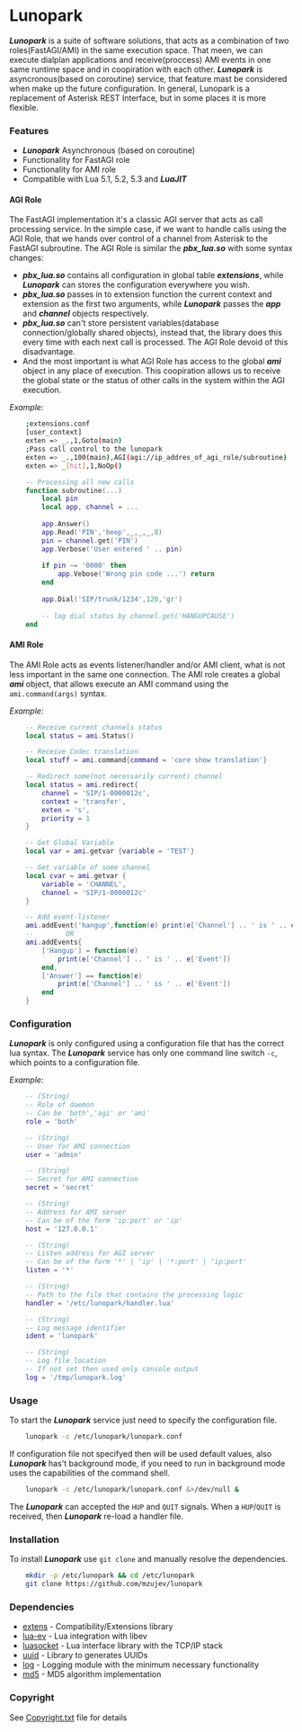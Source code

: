# Lunopark

***Lunopark*** is a suite of software solutions, that acts as a combination of two roles(FastAGI/AMI) in the same execution space.
That meen, we can execute dialplan applications and receive(proccess) AMI events in one same runtime space and in coopiration with each other.
***Lunopark*** is asyncronous(based on coroutine) service, that feature mast be considered when make up the future configuration.
In general, Lunopark is a replacement of Asterisk REST Interface, but in some places it is more flexible.

### Features
- ***Lunopark*** Asynchronous (based on coroutine)
- Functionality for FastAGI role
- Functionality for AMI role
- Compatible with Lua 5.1, 5.2, 5.3 and ***LuaJIT***

#### AGI Role
The FastAGI implementation it's a classic AGI server that acts as call processing service.
In the simple case, if we want to handle calls using the AGI Role, that we hands over control of a channel from Asterisk to the FastAGI subroutine.
The AGI Role is similar the ***pbx_lua.so*** with some syntax changes:
- ***pbx_lua.so*** contains all configuration in global table ***extensions***, while ***Lunopark*** can stores the configuration everywhere you wish.
- ***pbx_lua.so*** passes in to extension function the current context and extension as the first two arguments, while ***Lunopark*** passes the ***app*** and ***channel*** objects respectively.
- ***pbx_lua.so*** can't store persistent variables(database connection/globally shared objects), instead that, the library does this every time with each next call is processed. The AGI Role devoid of this disadvantage.
- And the most important is what AGI Role has access to the global ***ami*** object in any place of execution. This coopiration allows us to receive the global state or the status of other calls in the system within the AGI execution.

*Example:*
```sh
    ;extensions.conf
    [user_context]
    exten => _.,1,Goto(main)
    ;Pass call control to the lunopark
    exten => _.,100(main),AGI(agi://ip_addres_of_agi_role/subroutine)
    exten => _[hit],1,NoOp()
```

```lua
    -- Processing all new calls
    function subroutine(...)
        local pin
        local app, channel = ...
        
        app.Answer()
        app.Read('PIN','beep',_,_,_,8)
        pin = channel.get('PIN')
        app.Verbose('User entered ' .. pin)
        
        if pin ~= '0000' then
            app.Vebose('Wrong pin code ...') return
        end
        
        app.Dial('SIP/trunk/1234',120,'gr')
        
        -- log dial status by channel.get('HANGUPCAUSE')
    end
```

#### AMI Role
The AMI Role acts as events listener/handler and/or AMI client, what is not less important in the same one connection.
The AMI role creates a global ***ami*** object, that allows execute an AMI command using the `ami.command(args)` syntax.

*Example:*
```lua
    -- Receive current channels status
    local status = ami.Status()

    -- Receive Codec translation
    local stuff = ami.command{command = 'core show translation'}

    -- Redirect some(not necessarily current) channel
    local status = ami.redirect{
        channel = 'SIP/1-0000012c',
        context = 'transfer',
        exten = 's',
        priority = 1
    }

    -- Get Global Variable
    local var = ami.getvar {variable = 'TEST'}

    -- Get variable of some channel
    local cvar = ami.getvar {
        variable = 'CHANNEL',
        channel = 'SIP/1-0000012c'
    }

    -- Add event-listener
    ami.addEvent('hangup',function(e) print(e['Channel'] .. ' is ' .. e['Event']))
    --        OR
    ami.addEvents{
        ['Hangup'] = function(e)
            print(e['Channel'] .. ' is ' .. e['Event'])
        end,
        ['Answer'] == function(e)
            print(e['Channel'] .. ' is ' .. e['Event'])
        end
    }
```

### Configuration
***Lunopark*** is only configured using a configuration file that has the correct lua syntax. The ***Lunopark*** service has only one command line switch `-c`, which points to a configuration file.

*Example:*
```lua
	-- (String)              
	-- Role of daemon        
	-- Can be 'both','agi' or 'ami'
	role = 'both'            

	-- (String)              
	-- User for AMI connection
	user = 'admin'           

	-- (String)
	-- Secret for AMI connection 
	secret = 'secret'      

	-- (String)
	-- Address for AMI server
	-- Can be of the form 'ip:port' or 'ip'
	host = '127.0.0.1'

	-- (String)
	-- Listen address for AGI server
	-- Can be of the form '*' | 'ip' | '*:port' | 'ip:port'
	listen = '*'             

	-- (String)
	-- Path to the file that contains the processing logic
	handler = '/etc/lunopark/handler.lua'

	-- (String)
	-- Log message identifier
	ident = 'lunopark'

	-- (String)
	-- Log file location
	-- If not set then used only console output
	log = '/tmp/lunopark.log'
```

### Usage
To start the ***Lunopark*** service just need to specify the configuration file.

```sh
	lunopark -c /etc/lunopark/lunopark.conf
```
If configuration file not specifyed then will be used default values, also ***Lunopark*** has't background mode, if you need to run in background mode uses the capabilities of the command shell.
```sh
	lunopark -c /etc/lunopark/lunopark.conf &>/dev/null &
```

The ***Lunopark*** can accepted the `HUP` and `QUIT` signals. When a `HUP`/`QUIT` is received, then ***Lunopark*** re-load a handler file.

### Installation
To install ***Lunopark*** use `git clone` and manually resolve the dependencies.

```sh
	mkdir -p /etc/lunopark && cd /etc/lunopark
	git clone https://github.com/mzujev/lunopark
```

### Dependencies
- [extens](https://github.com/mzujev/extens) - Compatibility/Extensions library
- [lua-ev](https://github.com/brimworks/lua-ev) - Lua integration with libev
- [luasocket](https://github.com/diegonehab/luasocket) - Lua interface library with the TCP/IP stack
- [uuid](https://github.com/Tieske/uuid) - Library to generates UUIDs
- [log](https://github.com/mzujev/log) - Logging module with the minimum necessary functionality
- [md5](https://github.com/keplerproject/md5) - MD5 algorithm implementation

### Copyright
See [Copyright.txt](https://github.com/mzujev/lunopark/Copyright.txt) file for details
